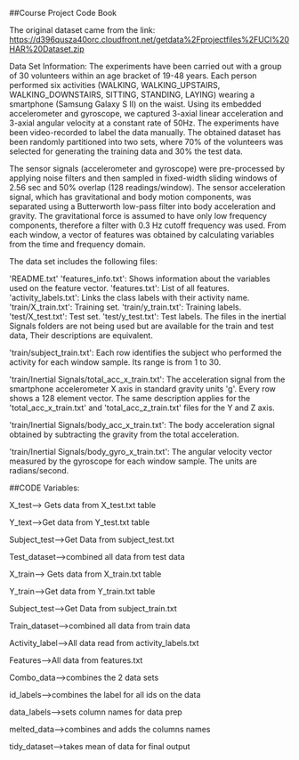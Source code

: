 ##Course Project Code Book



The original dataset came from the link: https://d396qusza40orc.cloudfront.net/getdata%2Fprojectfiles%2FUCI%20HAR%20Dataset.zip

Data Set Information: The experiments have been carried out with a group of 30 volunteers within an age bracket of 19-48 years. Each person performed six activities (WALKING, WALKING_UPSTAIRS, WALKING_DOWNSTAIRS, SITTING, STANDING, LAYING) wearing a smartphone (Samsung Galaxy S II) on the waist. Using its embedded accelerometer and gyroscope, we captured 3-axial linear acceleration and 3-axial angular velocity at a constant rate of 50Hz. The experiments have been video-recorded to label the data manually. The obtained dataset has been randomly partitioned into two sets, where 70% of the volunteers was selected for generating the training data and 30% the test data.

The sensor signals (accelerometer and gyroscope) were pre-processed by applying noise filters and then sampled in fixed-width sliding windows of 2.56 sec and 50% overlap (128 readings/window). The sensor acceleration signal, which has gravitational and body motion components, was separated using a Butterworth low-pass filter into body acceleration and gravity. The gravitational force is assumed to have only low frequency components, therefore a filter with 0.3 Hz cutoff frequency was used. From each window, a vector of features was obtained by calculating variables from the time and frequency domain.

The data set includes the following files:

'README.txt'
'features_info.txt': Shows information about the variables used on the feature vector.
'features.txt': List of all features.
'activity_labels.txt': Links the class labels with their activity name.
'train/X_train.txt': Training set.
'train/y_train.txt': Training labels.
'test/X_test.txt': Test set.
'test/y_test.txt': Test labels.
The files in the inertial Signals folders are not being used but are available for the train and test data, Their descriptions are equivalent.

'train/subject_train.txt': Each row identifies the subject who performed the activity for each window sample. Its range is from 1 to 30.

'train/Inertial Signals/total_acc_x_train.txt': The acceleration signal from the smartphone accelerometer X axis in standard gravity units 'g'. Every row shows a 128 element vector. The same description applies for the 'total_acc_x_train.txt' and 'total_acc_z_train.txt' files for the Y and Z axis.

'train/Inertial Signals/body_acc_x_train.txt': The body acceleration signal obtained by subtracting the gravity from the total acceleration.

'train/Inertial Signals/body_gyro_x_train.txt': The angular velocity vector measured by the gyroscope for each window sample. The units are radians/second.

##CODE Variables:

  X_test--> Gets data from X_test.txt table

  Y_text-->Get data from Y_test.txt table

  Subject_test-->Get Data from subject_test.txt

  Test_dataset-->combined all data from test data

  X_train--> Gets data from X_train.txt table

  Y_train-->Get data from Y_train.txt table

  Subject_test-->Get Data from subject_train.txt

  Train_dataset-->combined all data from train data

  Activity_label-->All data read from activity_labels.txt

  Features-->All data from features.txt

  Combo_data-->combines the 2 data sets 

id_labels-->combines the label for all ids on the data

data_labels-->sets column names for data prep

melted_data-->combines and adds the columns names

tidy_dataset-->takes mean of data for final output



